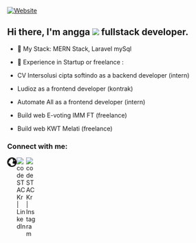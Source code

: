 [![Website](https://img.shields.io/website?label=PortfolioCV&style=for-the-badge&url=https%3A%2F%2Fanggawikanugraha.herokuapp.com)](http://anggawikanugraha.herokuapp.com/)

## Hi there, I'm angga <img src="https://raw.githubusercontent.com/MartinHeinz/MartinHeinz/master/wave.gif" width="30px"> fullstack developer.

- 🌱 My Stack: MERN Stack, Laravel mySql

- 🌱 Experience in Startup or freelance :
- CV Intersolusi cipta softindo as a backend developer (intern)
- Ludioz as a frontend developer (kontrak)
- Automate All as a frontend developer (intern)
- Build web E-voting IMM FT (freelance)
- Build web KWT Melati (freelance)

### Connect with me:

[<img align="left" alt="anggawika.azurewebsites.net" width="22px" src="https://raw.githubusercontent.com/iconic/open-iconic/master/svg/globe.svg" />][website]
[<img align="left" alt="codeSTACKr | LinkedIn" width="22px" src="https://cdn.jsdelivr.net/npm/simple-icons@v3/icons/linkedin.svg" />][linkedin]
[<img align="left" alt="codeSTACKr | Instagram" width="22px" src="https://cdn.jsdelivr.net/npm/simple-icons@v3/icons/instagram.svg" />][instagram]

<br>


[website]: https://anggawika.azurewebsites.net/
[course]: http://vsCodeHero.com
[twitter]: https://twitter.com/codeSTACKr
[youtube]: https://youtube.com/codeSTACKr
[instagram]: https://www.instagram.com/anggawikaa/
[linkedin]: https://www.linkedin.com/in/angga-wika-nugraha-a45b0111a/
[webdevplaylist]: https://www.youtube.com/playlist?list=PLkwxH9e_vrAJ0WbEsFA9W3I1W-g_BTsbt
[jsplaylist]: https://www.youtube.com/playlist?list=PLkwxH9e_vrALRJKu7wfXby3MKeflhTu6B
[cssplaylist]: https://www.youtube.com/playlist?list=PLkwxH9e_vrALSdvZuEh6gqQdmDoDIoqz4
[reactplaylist]: https://www.youtube.com/playlist?list=PLkwxH9e_vrAK4TdffpxKY3QGyHCpxFcQ0
